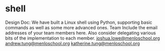 # shell

Design Doc:
We have built a Linux shell using Python, supporting basic commands as well as some more advanced ones.
Team
Include the email addresses of your team members here. Also consider delegating various bits of the implementation to each member.
joshua.lowe@menloschool.org
andrew.tung@menloschool.org
katherine.tung@menloschool.org
